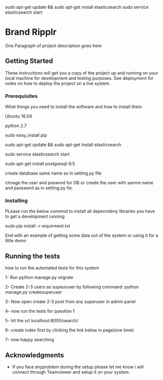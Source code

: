 

sudo apt-get update && sudo apt-get install elasticsearch
sudo service elasticsearch start

# Brand Ripplr

One Paragraph of project description goes here

## Getting Started

These instructions will get you a copy of the project up and running on your local machine for development and testing purposes. See deployment for notes on how to deploy the project on a live system.

### Prerequisites

What things you need to install the software and how to install them

Ubuntu 16.04

python 2.7

sudo easy_install pip

sudo apt-get update && sudo apt-get install elasticsearch

sudo service elasticsearch start

sudo apt-get install postgresql-9.5

create database same name as in setting.py file

chnage the user and pasword for DB or create the user with samne name and password as in setting.py fie.


### Installing

PLease run the below commnd to install all depenndeny libraries you have to get a development running

sudo pip install -r requirment.txt


End with an example of getting some data out of the system or using it for a little demo

## Running the tests

how to run the automated tests for this system

1- Run python manage.py migrate

2- Create 2-3 users as supeuruser by following command:
	python manage.py createsuperuser

3- Now open create 2-3 post from any superuser in admin panel

4- now run the tests for question 1

5- hit the url localhost:8000/search/

6- create index first by clicking the link below in page(one time)

7- now happy searching

## Acknowledgments

* If you face anyproblem during the setup please let me know i will connect through Teamviewer and setup it on your system.
